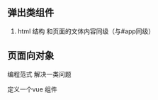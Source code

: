 ## 弹出类组件
1. html 结构
  和页面的文体内容同级（与#app同级）


## 页面向对象
编程范式
解决一类问题

定义一个vue 组件 <template> <script> <style>
实际上是一个构造函数

### 1
import Toast from 'path'
<Toast />

### 2
手动拿到 Toast 的构造函数
vue.extend(obj)
生成了一个 Toast 的实例